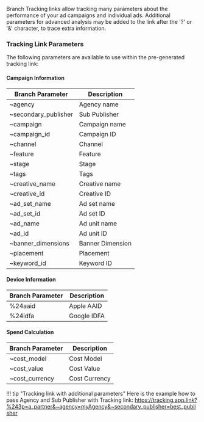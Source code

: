 Branch Tracking links allow tracking many parameters about the performance of your ad campaigns and individual ads. Additional parameters for advanced analysis may be added to the link after the '?' or '&' character, to trace extra information. 

### Tracking Link Parameters
The following parameters are available to use within the pre-generated tracking link:

#### Campaign Information

Branch Parameter | Description 
--- | --- 
~agency | Agency name
~secondary_publisher | Sub Publisher
~campaign | Campaign name
~campaign_id | Campaign ID
~channel | Channel
~feature | Feature
~stage | Stage
~tags | Tags
~creative_name | Creative name
~creative_id | Creative ID
~ad_set_name | Ad set name
~ad_set_id | Ad set ID
~ad_name | Ad unit name
~ad_id | Ad unit ID
~banner_dimensions | Banner Dimension
~placement | Placement
~keyword_id | Keyword ID

#### Device Information
Branch Parameter | Description 
--- | --- 
%24aaid | Apple AAID
%24idfa | Google IDFA

#### Spend Calculation
Branch Parameter | Description 
--- | --- 
~cost_model | Cost Model
~cost_value | Cost Value
~cost_currency | Cost Currency

!!! tip "Tracking link with additional parameters"
    Here is the example how to pass Agency and Sub Publisher with Tracking link:
    https://tracking.app.link?%243p=a_partner&~agency=myAgency&~secondary_publisher=best_publisher

